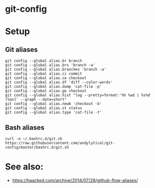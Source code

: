 # git-config

# Setup
## Git aliases
```
git config --global alias.br branch
git config --global alias.brs 'branch -a'
git config --global alias.branches 'branch -a'
git config --global alias.ci commit
git config --global alias.co checkout
git config --global alias.df 'diff --color-words'
git config --global alias.dump 'cat-file -p'
git config --global alias.go checkout
git config --global alias.hist "log --pretty=format:'%h %ad | %s%d [%an]' --graph --date=short"
git config --global alias.newb 'checkout -b'
git config --global alias.st status
git config --global alias.type 'cat-file -t'

```

## Bash aliases
`curl -o ~/.bashrc.d/git.sh https://raw.githubusercontent.com/andylytical/git-config/master/bashrc.d/git.sh`

# See also:
* https://haacked.com/archive/2014/07/28/github-flow-aliases/
